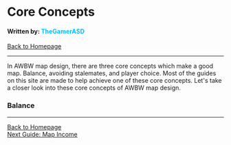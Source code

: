# Core Concepts
#### Written by: <span style="color:deepskyblue">TheGamerASD</span>
[Back to Homepage](..\index.html#content)

___

In AWBW map design, there are three core concepts which make a good map. Balance, avoiding stalemates, and player choice. Most of the guides on this site are made to help achieve one of these core concepts. Let's take a closer look into these core concepts of AWBW map design.

### Balance


___

[Back to Homepage](..\index.html#content)<br>
[Next Guide: Map Income](map_income.md#content)